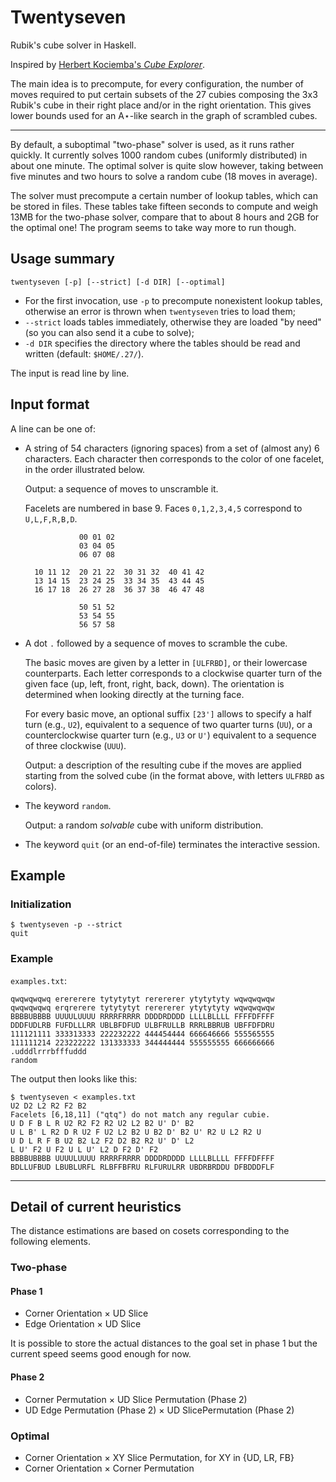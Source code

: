 Twentyseven
===========

Rubik's cube solver in Haskell.

Inspired by [Herbert Kociemba's *Cube Explorer*](http://kociemba.org/cube.htm).

The main idea is to precompute, for every configuration, the number of moves
required to put certain subsets of the 27 cubies composing the 3x3 Rubik's cube
in their right place and/or in the right orientation. This gives lower bounds
used for an A⋆-like search in the graph of scrambled cubes.

---

By default, a suboptimal "two-phase" solver is used, as it runs rather quickly.
It currently solves 1000 random cubes (uniformly distributed) in about one
minute. The optimal solver is quite slow however, taking between five minutes
and two hours to solve a random cube (18 moves in average).

The solver must precompute a certain number of lookup tables, which can be
stored in files. These tables take fifteen seconds to compute and weigh 13MB
for the two-phase solver, compare that to about 8 hours and 2GB for the optimal
one! The program seems to take way more to run though.

Usage summary
-------------

    twentyseven [-p] [--strict] [-d DIR] [--optimal]

- For the first invocation, use `-p` to precompute nonexistent lookup tables,
  otherwise an error is thrown when `twentyseven` tries to load them;
- `--strict` loads tables immediately, otherwise they are loaded "by need" (so
  you can also send it a cube to solve);
- `-d DIR` specifies the directory where the tables should be read and written
  (default: `$HOME/.27/`).

The input is read line by line.

Input format
------------

A line can be one of:

- A string of 54 characters (ignoring spaces) from a set of (almost any) 6
  characters. Each character then corresponds to the color of one facelet, in
  the order illustrated below.

  Output: a sequence of moves to unscramble it.

  Facelets are numbered in base 9. Faces `0,1,2,3,4,5` correspond to `U,L,F,R,B,D`.

                  00 01 02
                  03 04 05
                  06 07 08

        10 11 12  20 21 22  30 31 32  40 41 42
        13 14 15  23 24 25  33 34 35  43 44 45
        16 17 18  26 27 28  36 37 38  46 47 48

                  50 51 52
                  53 54 55
                  56 57 58

- A dot `.` followed by a sequence of moves to scramble the cube.

  The basic moves are given by a letter in `[ULFRBD]`, or their lowercase
  counterparts.  Each letter corresponds to a clockwise quarter turn of the
  given face (up, left, front, right, back, down).  The orientation is
  determined when looking directly at the turning face.

  For every basic move, an optional suffix `[23']` allows to specify a half
  turn (e.g., `U2`), equivalent to a sequence of two quarter turns (`UU`), or a
  counterclockwise quarter turn (e.g., `U3` or `U'`) equivalent to a sequence
  of three clockwise (`UUU`).

  Output: a description of the resulting cube if the moves are applied starting
  from the solved cube (in the format above, with letters `ULFRBD` as
  colors).

- The keyword `random`.

  Output: a random *solvable* cube with uniform distribution.

- The keyword `quit` (or an end-of-file) terminates the interactive session.

Example
-------

### Initialization

    $ twentyseven -p --strict
    quit

### Example

`examples.txt`:

    qwqwqwqwq erererere tytytytyt rerererer ytytytyty wqwqwqwqw
    qwqwqwqwq erqrerere tytytytyt rerererer ytytytyty wqwqwqwqw
    BBBBUBBBB UUUULUUUU RRRRFRRRR DDDDRDDDD LLLLBLLLL FFFFDFFFF
    DDDFUDLRB FUFDLLLRR UBLBFDFUD ULBFRULLB RRRLBBRUB UBFFDFDRU
    111121111 333313333 222232222 444454444 666646666 555565555
    111111214 223222222 131333333 344444444 555555555 666666666
    .udddlrrrbfffuddd
    random

The output then looks like this:

    $ twentyseven < examples.txt
    U2 D2 L2 R2 F2 B2
    Facelets [6,18,11] ("qtq") do not match any regular cubie.
    U D F B L R U2 R2 F2 R2 U2 L2 B2 U' D' B2
    U L B' L R2 D R U2 F U2 L2 B2 U B2 D' B2 U' R2 U L2 R2 U
    U D L R F B U2 B2 L2 F2 D2 B2 R2 U' D' L2
    L U' F2 U F2 U L U' L2 D F2 D' F2
    BBBBUBBBB UUUULUUUU RRRRFRRRR DDDDRDDDD LLLLBLLLL FFFFDFFFF
    BDLLUFBUD LBUBLURFL RLBFFBFRU RLFURULRR UBDRBRDDU DFBDDDFLF

---

Detail of current heuristics
----------------------------

The distance estimations are based on cosets corresponding to the following
elements.

### Two-phase

#### Phase 1

- Corner Orientation × UD Slice
- Edge Orientation × UD Slice

It is possible to store the actual distances to the goal set in phase 1 but
the current speed seems good enough for now.

#### Phase 2

- Corner Permutation × UD Slice Permutation (Phase 2)
- UD Edge Permutation (Phase 2) × UD SlicePermutation (Phase 2)

### Optimal

- Corner Orientation × XY Slice Permutation, for XY in {UD, LR, FB}
- Corner Orientation × Corner Permutation
